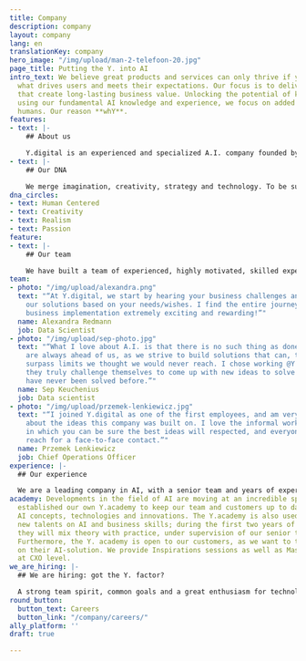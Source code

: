 ```yaml
---
title: Company
description: company
layout: company
lang: en
translationKey: company
hero_image: "/img/upload/man-2-telefoon-20.jpg"
page_title: Putting the Y. into AI
intro_text: We believe great products and services can only thrive if you understand
  what drives users and meets their expectations. Our focus is to deliver AI solutions
  that create long-lasting business value. Unlocking the potential of knowledge and
  using our fundamental AI knowledge and experience, we focus on added value to empower
  humans. Our reason **whY**.
features:
- text: |-
    ## About us

    Y.digital is an experienced and specialized A.I. company founded by accomplished professionals. Our focus and ambition is to design, build, and deliver intelligent solutions that empower humans. We use our own unique approach and cutting-edge AI platform Ally to create conversational AI solutions that help customers to engage with companies in a more pleasant and intelligent way, as well as Intelligent Document Processing solutions to support organisations in making knowledge-intensive processes more consistent, scalable, and efficient.
- text: |-
    ## Our DNA

    We merge imagination, creativity, strategy and technology. To be successful in reaching ambitious goals, we work very closely with our customers and partners. We do this to remain the specialist firm we are, while including specific domain knowledge if required. To this end, we focus on a few critical things that are central to our success and are in our DNA:
dna_circles:
- text: Human Centered
- text: Creativity
- text: Realism
- text: Passion
feature:
- text: |-
    ## Our team

    We have built a team of experienced, highly motivated, skilled experts in various disciplines: strategy, business transformation, AI technology. We translate a fundamental scientific knowledge of AI concepts into day-to-day AI solutions. All have a shared passion: helping organizations to deliver concrete business value, with AI solutions that empower humans. The team is made up of 7 nationalities, with mixed cultural backgrounds and is based in the Netherlands (headquarters) and Vietnam.
team:
- photo: "/img/upload/alexandra.png"
  text: "“At Y.digital, we start by hearing your business challenges and then customize/create
    our solutions based on your needs/wishes. I find the entire journey of end-to-end
    business implementation extremely exciting and rewarding!”"
  name: Alexandra Redmann
  job: Data Scientist
- photo: "/img/upload/sep-photo.jpg"
  text: "“What I love about A.I. is that there is no such thing as done. Endless innovations
    are always ahead of us, as we strive to build solutions that can, time and again,
    surpass limits we thought we would never reach. I chose working @Y because I believe
    they truly challenge themselves to come up with new ideas to solve problems that
    have never been solved before.”"
  name: Sep Keuchenius
  job: Data scientist
- photo: "/img/upload/przemek-lenkiewicz.jpg"
  text: "“I joined Y.digital as one of the first employees, and am very enthusiastic
    about the ideas this company was built on. I love the informal work environment
    in which you can be sure the best ideas will respected, and everyone is within
    reach for a face-to-face contact.”"
  name: Przemek Lenkiewicz
  job: Chief Operations Officer
experience: |-
  ## Our experience

  We are a leading company in AI, with a senior team and years of experience in digital transformation and AI. We work for A-brands in various sectors, such as Financial Services, Health and (semi) Public. We have a proven track record in strategy, designing, building and growing AI solutions in various sectors: Financial Services, Industry, Health and (semi) Public.
academy: Developments in the field of AI are moving at an incredible speed. So, we
  established our own Y.academy to keep our team and customers up to date with new
  AI concepts, technologies and innovations. The Y.academy is also used to train our
  new talents on AI and business skills; during the first two years of their career
  they will mix theory with practice, under supervision of our senior team members.
  Furthermore, the Y. academy is open to our customers, as we want to transfer knowledge
  on their AI-solution. We provide Inspirations sessions as well as Masterclasses
  at CXO level.
we_are_hiring: |-
  ## We are hiring: got the Y. factor?

  A strong team spirit, common goals and a great enthusiasm for technology: this is what Y.digital stands for. Talent drives our capacity to deliver the best solutions and services for our customers. Join us on this exciting journey and our team of people, we are always open to meet!
round_button:
  button_text: Careers
  button_link: "/company/careers/"
ally_platform: ''
draft: true

---
```

